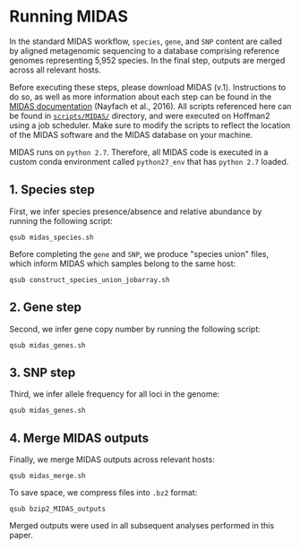 # Running MIDAS

In the standard MIDAS workflow, `species`, `gene`, and `SNP` content are called by aligned metagenomic sequencing to a database comprising reference genomes representing 5,952 species. In the final step, outputs are merged across all relevant hosts.

Before executing these steps, please download MIDAS (v.1). Instructions to do so, as well as more information about each step can be found in the [MIDAS documentation](https://github.com/snayfach/MIDAS) (Nayfach et al., 2016). All scripts referenced here can be found in [`scripts/MIDAS/`](https://github.com/garudlab/Wasney-Briscoe-2024/tree/main/scripts/MIDAS/) directory, and were executed on Hoffman2 using a job scheduler. Make sure to modify the scripts to reflect the location of the MIDAS software and the MIDAS database on your machine. 

MIDAS runs on `python 2.7`. Therefore, all MIDAS code is executed in a custom conda environment called `python27_env` that has `python 2.7` loaded. 

## 1. Species step

First, we infer species presence/absence and relative abundance by running the following script:

```
qsub midas_species.sh
```

Before completing the `gene` and `SNP`, we produce "species union" files, which inform MIDAS which samples belong to the same host:

```
qsub construct_species_union_jobarray.sh
```

## 2. Gene step

Second, we infer gene copy number by running the following script:

```
qsub midas_genes.sh
```

## 3. SNP step

Third, we infer allele frequency for all loci in the genome:

```
qsub midas_genes.sh
```

## 4. Merge MIDAS outputs

Finally, we merge MIDAS outputs across relevant hosts:

```
qsub midas_merge.sh
```

To save space, we compress files into `.bz2` format:

```
qsub bzip2_MIDAS_outputs
```

Merged outputs were used in all subsequent analyses performed in this paper. 
